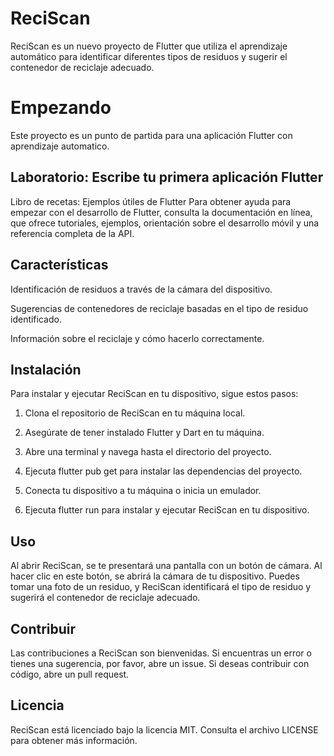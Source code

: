 # ReciScan
ReciScan es un nuevo proyecto de Flutter que utiliza el aprendizaje automático para identificar diferentes tipos de residuos y sugerir el contenedor de reciclaje adecuado.

# Empezando
Este proyecto es un punto de partida para una aplicación Flutter con aprendizaje automatico.

## Laboratorio: Escribe tu primera aplicación Flutter
Libro de recetas: Ejemplos útiles de Flutter
Para obtener ayuda para empezar con el desarrollo de Flutter, consulta la documentación en línea, que ofrece tutoriales, ejemplos, orientación sobre el desarrollo móvil y una referencia completa de la API.

## Características
Identificación de residuos a través de la cámara del dispositivo.

Sugerencias de contenedores de reciclaje basadas en el tipo de residuo identificado.

Información sobre el reciclaje y cómo hacerlo correctamente.

## Instalación
Para instalar y ejecutar ReciScan en tu dispositivo, sigue estos pasos:

1. Clona el repositorio de ReciScan en tu máquina local.

2. Asegúrate de tener instalado Flutter y Dart en tu máquina.

3. Abre una terminal y navega hasta el directorio del proyecto.

4. Ejecuta flutter pub get para instalar las dependencias del proyecto.

5. Conecta tu dispositivo a tu máquina o inicia un emulador.

6. Ejecuta flutter run para instalar y ejecutar ReciScan en tu dispositivo.

## Uso
Al abrir ReciScan, se te presentará una pantalla con un botón de cámara. Al hacer clic en este botón, se abrirá la cámara de tu dispositivo. Puedes tomar una foto de un residuo, y ReciScan identificará el tipo de residuo y sugerirá el contenedor de reciclaje adecuado.

## Contribuir
Las contribuciones a ReciScan son bienvenidas. Si encuentras un error o tienes una sugerencia, por favor, abre un issue. Si deseas contribuir con código, abre un pull request.

## Licencia
ReciScan está licenciado bajo la licencia MIT. Consulta el archivo LICENSE para obtener más información.